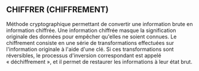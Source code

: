 ## CHIFFRER (CHIFFREMENT)

Méthode cryptographique permettant de convertir une information brute en information chiffrée. Une information chiffrée masque la signification originale des données pour empêcher qu'elles ne soient connues. Le chiffrement consiste en une série de transformations effectuées sur l'information originale à l'aide d'une clé. Si ces transformations sont réversibles, le processus d'inversion correspondant est appelé « déchiffrement », et il permet de restaurer les informations à leur état brut.

